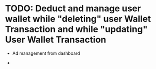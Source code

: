 
# TODO: Deduct and manage user wallet while "deleting" user Wallet Transaction and while "updating" User Wallet Transaction

* Ad management from dashboard

* 